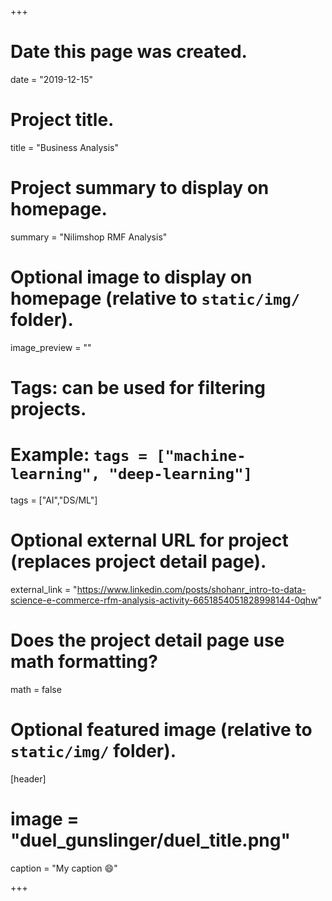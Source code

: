 +++
# Date this page was created.
date = "2019-12-15"

# Project title.
title = "Business Analysis"

# Project summary to display on homepage.
summary = "Nilimshop RMF Analysis"

# Optional image to display on homepage (relative to `static/img/` folder).
image_preview = ""

# Tags: can be used for filtering projects.
# Example: `tags = ["machine-learning", "deep-learning"]`
tags = ["AI","DS/ML"]

# Optional external URL for project (replaces project detail page).
external_link = "https://www.linkedin.com/posts/shohanr_intro-to-data-science-e-commerce-rfm-analysis-activity-6651854051828998144-0qhw"

# Does the project detail page use math formatting?
math = false

# Optional featured image (relative to `static/img/` folder).
[header]
# image = "duel_gunslinger/duel_title.png"
caption = "My caption :smile:"

+++

 
 
